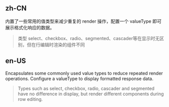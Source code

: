 ## zh-CN

内置了一些常用的值类型来减少重复的 render 操作，配置一个 valueType 即可展示格式化响应的数据。

> 类型 select、checkbox、radio、segmented、cascader等在显示时无区别，但在行编辑时渲染的组件不同

## en-US

Encapsulates some commonly used value types to reduce repeated render operations. Configure a valueType to display formatted response data.

> Types such as select, checkbox, radio, cascader and segmented have no difference in display, but render different components during row editing.
